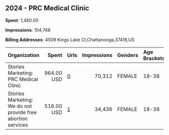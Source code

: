 ## 2024 - PRC Medical Clinic 
**Spent**: 1,480.00

**Impressions**: 104,748

**Billing Addresses**: 4509 Kings Lake Ct,Chattanooga,37416,US

|Organization|Spent|Urls|Impressions|Genders|Age Brackets|Country Codes|
|:---|---:|:---|---:|:---|:---|:---|
|Stories Marketing: PRC Medical Clinic|964.00 USD|[0](https://www.snap.com/political-ads/asset/33d872ae618015c4c0bac708e1ce248ea2318ea5687656adf285d1096aeda9e1?mediaType=mp4)|70,312|FEMALE|18-38|united states|
|Stories Marketing: We do not provide free abortion services|516.00 USD|[1](https://www.snap.com/political-ads/asset/0286809b89ddc65213aef59264089bcea8a0aef2826581f9ebe982a04a574a06?mediaType=mp4)|34,436|FEMALE|18-38|united states|
